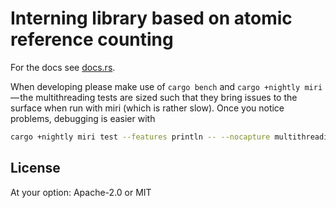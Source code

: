 # Interning library based on atomic reference counting

For the docs see [docs.rs](https://docs.rs/intern_arc).

When developing please make use of `cargo bench` and `cargo +nightly miri` — the multithreading tests are sized such that they bring issues to the surface when run with miri (which is rather slow).
Once you notice problems, debugging is easier with

```bash
cargo +nightly miri test --features println -- --nocapture multithreading_hash
```

## License

At your option: Apache-2.0 or MIT
